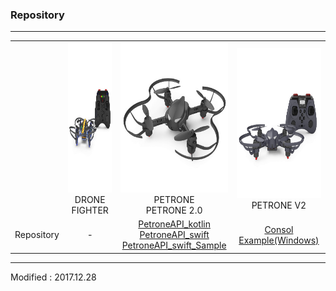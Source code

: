 ### Repository

---

<div align="center">
    <table>
        <tr>
            <td><div align="center"></div></td>
            <td>
                <div align="center">
                    <img src="/assets/images/products/drone_fighter_and_controller.jpg" alt="drone_fighter_and_controller" height="240" width="240"><br>
                    DRONE FIGHTER
                </div>
            </td>
            <td>
                <div align="center">
                    <img src="/assets/images/products/petrone.jpg" alt="petrone" height="240" width="240"><br>
                    PETRONE<br>
                    PETRONE 2.0
                </div>
            </td>
            <td>
                <div align="center">
                    <img src="/assets/images/products/petrone_v2_and_controller.jpg" alt="petrone_v2_and_controller" height="240" width="240"><br>
                    PETRONE V2
                </div>
            </td>
        </tr>
        <tr>
            <td><div align="center">Repository</div></td>
            <td><div align="center">-</div></td>
            <td>
                <div align="center">
                    <a href="https://github.com/petrone/PetroneAPI_kotlin" target="_blank">PetroneAPI_kotlin</a><br>
                    <a href="https://github.com/petrone/PetroneAPI_swift" target="_blank">PetroneAPI_swift</a><br>
                    <a href="https://github.com/petrone/PetroneAPI_swift_Sample" target="_blank">PetroneAPI_swift_Sample</a>
                </div>
            </td>
            <td>
                <div align="center">
                    <a href="https://github.com/petrone-v2/window_console_example_for_petrone_v2" target="_blank">Consol Example(Windows)</a>
                </div>
            </td>
        </tr>
    </table>
</div>

---

Modified : 2017.12.28
